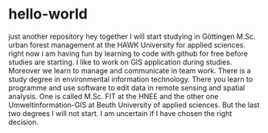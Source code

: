 # hello-world
just another repository
hey together I will start studying in Göttingen M.Sc. urban forest management at the HAWK University for applied sciences. right now i am having fun by learning to code with github for free before studies are starting. I like to work on GIS application during studies. Moreover we learn to manage and communicate in team work. There is a study degree in environmental information technology. There you learn to programme and use software to edit data in remote sensing and spatial analysis. One is called M.Sc. FIT at the HNEE and the other one Umweltinformation-GIS at Beuth University of applied sciences. But the last two degrees I will not start. I am uncertain if I have chosen the right decision.
